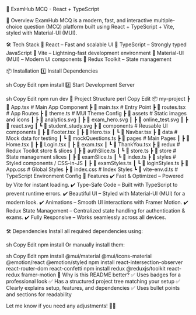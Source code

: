 🚀 ExamHub MCQ - React + TypeScript






📌 Overview
ExamHub MCQ is a modern, fast, and interactive multiple-choice question (MCQ) platform built using React + TypeScript + Vite, styled with Material-UI (MUI).

🛠️ Tech Stack
🔹 React – Fast and scalable UI
🔹 TypeScript – Strongly typed JavaScript
🔹 Vite – Lightning-fast development environment
🔹 Material-UI (MUI) – Modern UI components
🔹 Redux Toolkit – State management

📦 Installation
1️⃣ Install Dependencies

sh
Copy
Edit
npm install
2️⃣ Start Development Server

sh
Copy
Edit
npm run dev
📂 Project Structure
perl
Copy
Edit
📦 my-project
 ┣ 📜 App.tsx           # Main App Component
 ┣ 📜 main.tsx          # Entry Point
 ┣ 📜 routes.tsx        # App Routes
 ┣ 📜 theme.ts          # MUI Theme Config
 ┣ 📂 assets            # Static images and icons
 ┃ ┣ 📜 analytics.svg
 ┃ ┣ 📜 exam_hero.svg
 ┃ ┣ 📜 online_test.svg
 ┃ ┣ 📜 react.svg
 ┃ ┗ 📜 student_study.svg
 ┣ 📂 components        # Reusable UI components
 ┃ ┣ 📜 Footer.tsx
 ┃ ┣ 📜 Hero.tsx
 ┃ ┗ 📜 Navbar.tsx
 ┣ 📂 data              # Mock data for testing
 ┃ ┗ 📜 mockQuestions.ts
 ┣ 📂 pages             # Main Pages
 ┃ ┣ 📜 Home.tsx
 ┃ ┣ 📜 Login.tsx
 ┃ ┣ 📜 exam.tsx
 ┃ ┗ 📜 ThankYou.tsx
 ┣ 📂 redux             # Redux Toolkit store & slices
 ┃ ┣ 📜 authSlice.ts
 ┃ ┗ 📜 store.ts
 ┣ 📂 store             # State management slices
 ┃ ┣ 📜 examSlice.ts
 ┃ ┗ 📜 index.ts
 ┣ 📂 styles            # Styled components / CSS-in-JS
 ┃ ┣ 📜 examStyles.ts
 ┃ ┗ 📜 loginStyles.ts
 ┣ 📜 App.css           # Global Styles
 ┣ 📜 index.css         # Index Styles
 ┗ 📜 vite-env.d.ts     # TypeScript Environment Config
🚀 Features
✔️ Fast & Optimized – Powered by Vite for instant loading.
✔️ Type-Safe Code – Built with TypeScript to prevent runtime errors.
✔️ Beautiful UI – Styled with Material-UI (MUI) for a modern look.
✔️ Animations – Smooth UI interactions with Framer Motion.
✔️ Redux State Management – Centralized state handling for authentication & exams.
✔️ Fully Responsive – Works seamlessly across all devices.

🛠 Dependencies
Install all required dependencies using:

sh
Copy
Edit
npm install
Or manually install them:

sh
Copy
Edit
npm install @mui/material @mui/icons-material @emotion/react @emotion/styled
npm install react-intersection-observer react-router-dom react-confetti
npm install redux @reduxjs/toolkit react-redux framer-motion
🎨 Why is this README better?
✅ Uses badges for a professional look
✅ Has a structured project tree matching your setup
✅ Clearly explains setup, features, and dependencies
✅ Uses bullet points and sections for readability

Let me know if you need any adjustments! 🚀😊
